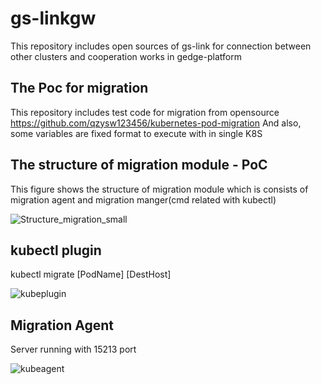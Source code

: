 # gs-linkgw
This repository includes open sources of gs-link for connection between other clusters and cooperation works in gedge-platform

The Poc for migration 
---------------------------------------------------------------------------------------------------------------------------------------
This repository includes test code for migration from opensource 
https://github.com/qzysw123456/kubernetes-pod-migration
And also, some variables are fixed format to execute with in single K8S


The structure of migration module - PoC 
---------------------------------------------------------------------------------------------------------------------------------------
This figure shows the structure of migration module which is consists of migration agent and migration manger(cmd related with kubectl)

![Structure_migration_small](https://user-images.githubusercontent.com/32071802/145149528-0ea8d741-46cd-49ed-8db3-a83789e0a243.jpg)

kubectl plugin
---------------------------------------------------------------------------------------------------------------------------------------
kubectl migrate [PodName] [DestHost]

![kubeplugin](https://user-images.githubusercontent.com/32071802/145150699-49014919-9221-449b-a434-385920b215cc.jpg)

Migration Agent
---------------------------------------------------------------------------------------------------------------------------------------
Server running with 15213 port

![kubeagent](https://user-images.githubusercontent.com/32071802/145151165-cc12f557-3980-42aa-a947-bec8dfde2390.jpg)
